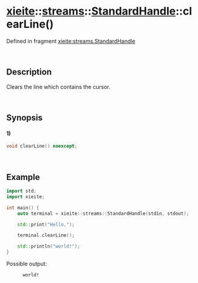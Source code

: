# [xieite](../../../../../xieite.md)\:\:[streams](../../../../../streams.md)\:\:[StandardHandle](../../../standard_handle.md)\:\:clearLine\(\)
Defined in fragment [xieite:streams.StandardHandle](../../../../../../src/streams/standard_handle.cpp)

&nbsp;

## Description
Clears the line which contains the cursor.

&nbsp;

## Synopsis
#### 1)
```cpp
void clearLine() noexcept;
```

&nbsp;

## Example
```cpp
import std;
import xieite;

int main() {
    auto terminal = xieite::streams::StandardHandle(stdin, stdout);

    std::print("Hello,");

    terminal.clearLine();

    std::println("world!");
}
```
Possible output:
```
      world!
```
